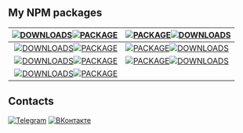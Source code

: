 ## My NPM packages
| [![DOWNLOADS](https://img.shields.io/npm/d18m/%40sergtyapkin%2Fmodels-validator?style=for-the-badge&logo=data%3Aimage%2Fsvg%2Bxml%3Bbase64%2CPHN2ZyB4bWxucz0iaHR0cDovL3d3dy53My5vcmcvMjAwMC9zdmciIGhlaWdodD0iMjRweCIgdmlld0JveD0iMCAtOTYwIDk2MCA5NjAiIHdpZHRoPSIyNHB4IiBmaWxsPSIjRkZGRkZGIj48cGF0aCBkPSJNNDgwLTMyMCAyODAtNTIwbDU2LTU4IDEwNCAxMDR2LTMyNmg4MHYzMjZsMTA0LTEwNCA1NiA1OC0yMDAgMjAwWk0yNDAtMTYwcS0zMyAwLTU2LjUtMjMuNVQxNjAtMjQwdi0xMjBoODB2MTIwaDQ4MHYtMTIwaDgwdjEyMHEwIDMzLTIzLjUgNTYuNVQ3MjAtMTYwSDI0MFoiLz48L3N2Zz4%3D&label=%20&color=gray)![PACKAGE](https://img.shields.io/badge/models--validator-_?style=for-the-badge&logo=npm&color=green)](https://www.npmjs.com/package/@sergtyapkin/models-validator) | [![PACKAGE](https://img.shields.io/badge/rest--api-_?style=for-the-badge&logo=npm&color=green)![DOWNLOADS](https://img.shields.io/npm/d18m/%40sergtyapkin%2Frest-api?style=for-the-badge&logo=data%3Aimage%2Fsvg%2Bxml%3Bbase64%2CPHN2ZyB4bWxucz0iaHR0cDovL3d3dy53My5vcmcvMjAwMC9zdmciIGhlaWdodD0iMjRweCIgdmlld0JveD0iMCAtOTYwIDk2MCA5NjAiIHdpZHRoPSIyNHB4IiBmaWxsPSIjRkZGRkZGIj48cGF0aCBkPSJNNDgwLTMyMCAyODAtNTIwbDU2LTU4IDEwNCAxMDR2LTMyNmg4MHYzMjZsMTA0LTEwNCA1NiA1OC0yMDAgMjAwWk0yNDAtMTYwcS0zMyAwLTU2LjUtMjMuNVQxNjAtMjQwdi0xMjBoODB2MTIwaDQ4MHYtMTIwaDgwdjEyMHEwIDMzLTIzLjUgNTYuNVQ3MjAtMTYwSDI0MFoiLz48L3N2Zz4%3D&label=%20&color=gray)](https://www.npmjs.com/package/@sergtyapkin/rest-api) |
|---:|:---|
| [![DOWNLOADS](https://img.shields.io/npm/d18m/%40sergtyapkin%2Freconnecting-websocket?style=for-the-badge&logo=data%3Aimage%2Fsvg%2Bxml%3Bbase64%2CPHN2ZyB4bWxucz0iaHR0cDovL3d3dy53My5vcmcvMjAwMC9zdmciIGhlaWdodD0iMjRweCIgdmlld0JveD0iMCAtOTYwIDk2MCA5NjAiIHdpZHRoPSIyNHB4IiBmaWxsPSIjRkZGRkZGIj48cGF0aCBkPSJNNDgwLTMyMCAyODAtNTIwbDU2LTU4IDEwNCAxMDR2LTMyNmg4MHYzMjZsMTA0LTEwNCA1NiA1OC0yMDAgMjAwWk0yNDAtMTYwcS0zMyAwLTU2LjUtMjMuNVQxNjAtMjQwdi0xMjBoODB2MTIwaDQ4MHYtMTIwaDgwdjEyMHEwIDMzLTIzLjUgNTYuNVQ3MjAtMTYwSDI0MFoiLz48L3N2Zz4%3D&label=%20&color=gray)![PACKAGE](https://img.shields.io/badge/reconnecting--websocket-_?style=for-the-badge&logo=npm&color=green)](https://www.npmjs.com/package/@sergtyapkin/reconnecting-websocket) | [![PACKAGE](https://img.shields.io/badge/markdown-_?style=for-the-badge&logo=npm&color=green)![DOWNLOADS](https://img.shields.io/npm/d18m/%40sergtyapkin%2Fmarkdown?style=for-the-badge&logo=data%3Aimage%2Fsvg%2Bxml%3Bbase64%2CPHN2ZyB4bWxucz0iaHR0cDovL3d3dy53My5vcmcvMjAwMC9zdmciIGhlaWdodD0iMjRweCIgdmlld0JveD0iMCAtOTYwIDk2MCA5NjAiIHdpZHRoPSIyNHB4IiBmaWxsPSIjRkZGRkZGIj48cGF0aCBkPSJNNDgwLTMyMCAyODAtNTIwbDU2LTU4IDEwNCAxMDR2LTMyNmg4MHYzMjZsMTA0LTEwNCA1NiA1OC0yMDAgMjAwWk0yNDAtMTYwcS0zMyAwLTU2LjUtMjMuNVQxNjAtMjQwdi0xMjBoODB2MTIwaDQ4MHYtMTIwaDgwdjEyMHEwIDMzLTIzLjUgNTYuNVQ3MjAtMTYwSDI0MFoiLz48L3N2Zz4%3D&label=%20&color=gray)](https://www.npmjs.com/package/@sergtyapkin/markdown) |
| [![DOWNLOADS](https://img.shields.io/npm/d18m/%40sergtyapkin%2Fscroll-restore?style=for-the-badge&logo=data%3Aimage%2Fsvg%2Bxml%3Bbase64%2CPHN2ZyB4bWxucz0iaHR0cDovL3d3dy53My5vcmcvMjAwMC9zdmciIGhlaWdodD0iMjRweCIgdmlld0JveD0iMCAtOTYwIDk2MCA5NjAiIHdpZHRoPSIyNHB4IiBmaWxsPSIjRkZGRkZGIj48cGF0aCBkPSJNNDgwLTMyMCAyODAtNTIwbDU2LTU4IDEwNCAxMDR2LTMyNmg4MHYzMjZsMTA0LTEwNCA1NiA1OC0yMDAgMjAwWk0yNDAtMTYwcS0zMyAwLTU2LjUtMjMuNVQxNjAtMjQwdi0xMjBoODB2MTIwaDQ4MHYtMTIwaDgwdjEyMHEwIDMzLTIzLjUgNTYuNVQ3MjAtMTYwSDI0MFoiLz48L3N2Zz4%3D&label=%20&color=gray)![PACKAGE](https://img.shields.io/badge/scroll--restore-_?style=for-the-badge&logo=npm&color=green)](https://www.npmjs.com/package/@sergtyapkin/scroll-restore) | [![PACKAGE](https://img.shields.io/badge/modals--popups-_?style=for-the-badge&logo=npm&color=green)![DOWNLOADS](https://img.shields.io/npm/d18m/%40sergtyapkin%2Fmodals-popups?style=for-the-badge&logo=data%3Aimage%2Fsvg%2Bxml%3Bbase64%2CPHN2ZyB4bWxucz0iaHR0cDovL3d3dy53My5vcmcvMjAwMC9zdmciIGhlaWdodD0iMjRweCIgdmlld0JveD0iMCAtOTYwIDk2MCA5NjAiIHdpZHRoPSIyNHB4IiBmaWxsPSIjRkZGRkZGIj48cGF0aCBkPSJNNDgwLTMyMCAyODAtNTIwbDU2LTU4IDEwNCAxMDR2LTMyNmg4MHYzMjZsMTA0LTEwNCA1NiA1OC0yMDAgMjAwWk0yNDAtMTYwcS0zMyAwLTU2LjUtMjMuNVQxNjAtMjQwdi0xMjBoODB2MTIwaDQ4MHYtMTIwaDgwdjEyMHEwIDMzLTIzLjUgNTYuNVQ3MjAtMTYwSDI0MFoiLz48L3N2Zz4%3D&label=%20&color=gray)](https://www.npmjs.com/package/@sergtyapkin/modals-popups) |
| [![DOWNLOADS](https://img.shields.io/npm/d18m/%40sergtyapkin%2Fimage-uploader?style=for-the-badge&logo=data%3Aimage%2Fsvg%2Bxml%3Bbase64%2CPHN2ZyB4bWxucz0iaHR0cDovL3d3dy53My5vcmcvMjAwMC9zdmciIGhlaWdodD0iMjRweCIgdmlld0JveD0iMCAtOTYwIDk2MCA5NjAiIHdpZHRoPSIyNHB4IiBmaWxsPSIjRkZGRkZGIj48cGF0aCBkPSJNNDgwLTMyMCAyODAtNTIwbDU2LTU4IDEwNCAxMDR2LTMyNmg4MHYzMjZsMTA0LTEwNCA1NiA1OC0yMDAgMjAwWk0yNDAtMTYwcS0zMyAwLTU2LjUtMjMuNVQxNjAtMjQwdi0xMjBoODB2MTIwaDQ4MHYtMTIwaDgwdjEyMHEwIDMzLTIzLjUgNTYuNVQ3MjAtMTYwSDI0MFoiLz48L3N2Zz4%3D&label=%20&color=gray)![PACKAGE](https://img.shields.io/badge/image--uploader-_?style=for-the-badge&logo=npm&color=green)](https://www.npmjs.com/package/@sergtyapkin/image-uploader) | |


## Contacts
[![Telegram](https://img.shields.io/badge/Telegram-2CA5E0?style=for-the-badge&logo=telegram&logoColor=white)](https://t.me/tyapkin_s)
[![ВКонтакте](https://img.shields.io/badge/вконтакте-%232E87FB.svg?&style=for-the-badge&logo=vk&logoColor=white)](https://vk.com/tyapkin_s)
